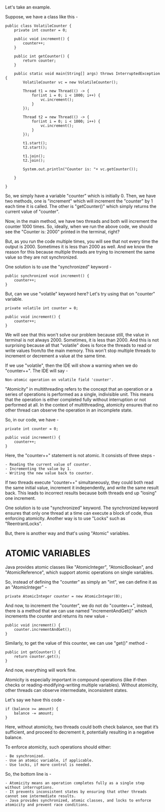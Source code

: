 Let's take an example.

Suppose, we have a class like this - 

    public class VolatileCounter {
        private int counter = 0;

        public void increment() {
            counter++;
        }

        public int getCounter() {
            return counter;
        }

        public static void main(String[] args) throws InterruptedException {
            VolatileCounter vc = new VolatileCounter();

            Thread t1 = new Thread(() -> {
                for(int i = 0; i < 1000; i++) {
                    vc.increment();
                }
            });

            Thread t2 = new Thread(() -> {
                for(int i = 0; i < 1000; i++) {
                    vc.increment();
                }
            });

            t1.start();
            t2.start();

            t1.join();
            t2.join();

            System.out.println("Counter is: "+ vc.getCounter());

        }

    }

So, we simply have a variable "counter" which is initially 0. Then, we have two methods, one is "increment" which will increment the "counter" by 1 each time it is called. The other is "getCounter()" which simply returns the current value of "counter".

Now, in the main method, we have two threads and both will increment the counter 1000 times. So, ideally, when we run the above code, we should see the "Counter is: 2000" printed in the terminal, right?

But, as you run the code multiple times, you will see that not every time the output is 2000. Sometimes it is less than 2000 as well. And we know the reason for this because multiple threads are trying to increment the same value so they are not synchronized.

One solution is to use the "synchronized" keyword - 

    public synchronized void increment() {
        counter++;
    }

But, can we use "volatile" keyword here? Let's try using that on "counter" variable.

    private volatile int counter = 0;

    public void increment() {
        counter++;
    }

We will see that this won't solve our problem because still, the value in terminal is not always 2000. Sometimes, it is less than 2000. And this is not surprising because all that "volatile" does is force the threads to read or write values from/to the main memory. This won't stop multiple threads to increment or decrement a value at the same time.

If we use "volatile", then the IDE will show a warning when we do "counter++". The IDE will say - 

    Non-atomic operation on volatile field 'counter'.

"Atomicity" in multithreading refers to the concept that an operation or a series of operations is performed as a single, indivisible unit. This means that the operation is either completed fully without interruption or not performed at all. In the context of multithreading, atomicity ensures that no other thread can observe the operation in an incomplete state.

So, in our code, we have -

    private int counter = 0;

    public void increment() {
        counter++;
    }

Here, the "counter++" statement is not atomic. It consists of three steps -

    - Reading the current value of counter.
    - Incrementing the value by 1.
    - Writing the new value back to counter.

If two threads execute "counter++" simultaneously, they could both read the same initial value, increment it independently, and write the same result back. This leads to incorrect results because both threads end up "losing" one increment.

One solution is to use "synchronized" keyword. The synchronized keyword ensures that only one thread at a time can execute a block of code, thus enforcing atomicity. Another way is to use "Locks" such as "ReentrantLocks".

But, there is another way and that's using "Atomic" variables.

# ATOMIC VARIABLES

Java provides atomic classes like "AtomicInteger", "AtomicBoolean", and "AtomicReference", which support atomic operations on single variables.

So, instead of defining the "counter" as simply an "int", we can define it as an "AtomicInteger" -

    private AtomicInteger counter = new AtomicInteger(0);

And now, to increment the "counter", we do not do "counter++", instead, there is a method that we can use named "incrementAndGet()" which increments the counter and returns its new value -

    public void increment() {
        counter.incrementAndGet();
    }

Similarly, to get the value of this counter, we can use "get()" method -

    public int getCounter() {
        return counter.get();
    }

And now, everything will work fine.

Atomicity is especially important in compound operations (like if-then checks or reading-modifying-writing multiple variables). Without atomicity, other threads can observe intermediate, inconsistent states.

Let's say we have this code - 

    if (balance >= amount) {
        balance -= amount;
    }

Here, without atomicity, two threads could both check balance, see that it’s sufficient, and proceed to decrement it, potentially resulting in a negative balance.

To enforce atomicity, such operations should either:

    - Be synchronized.
    - Use an atomic variable, if applicable.
    - Use locks, if more control is needed.

So, the bottom line is -

    - Atomicity means an operation completes fully as a single step without interruptions.
    - It prevents inconsistent states by ensuring that other threads cannot see intermediate results.
    - Java provides synchronized, atomic classes, and locks to enforce atomicity and prevent race conditions.